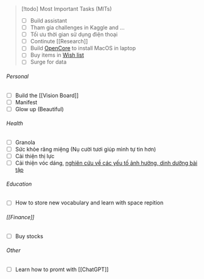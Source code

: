 > [!todo] Most Important Tasks (MITs)
> - [ ] Build assistant
> - [ ] Tham gia challenges in Kaggle and ...
> - [ ] Tối ưu thời gian sử dụng điện thoại
> - [ ] Continute [[Research]]
> - [ ] Build [OpenCore](Apple.md#MacOS) to install MacOS in laptop
> - [ ] Buy items in [Wish list](Objects#Wish%20list)
> - [ ] Surge for data
###### Personal

- [ ] Build the [[Vision Board]]
- [ ] Manifest
- [ ] Glow up (Beautiful)
###### Health

- [ ] Granola
- [ ] Sức khỏe răng miệng (Nụ cười tươi giúp mình tự tin hơn)
- [ ] Cải thiện thị lực
- [ ] Cải thiện vóc dáng, [nghiên cứu về các yếu tố ảnh hưởng, dinh dưỡng bài tập](Research.md)
###### Education

- [ ] How to store new vocabulary and learn with space repition
###### [[Finance]]

- [ ] Buy stocks
###### Other

- [ ] Learn how to promt with [[ChatGPT]]